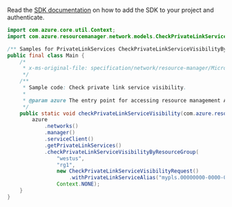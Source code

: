 Read the [SDK documentation](https://github.com/Azure/azure-sdk-for-java/blob/azure-resourcemanager_2.15.0/sdk/resourcemanager/azure-resourcemanager/README.md) on how to add the SDK to your project and authenticate.

```java
import com.azure.core.util.Context;
import com.azure.resourcemanager.network.models.CheckPrivateLinkServiceVisibilityRequest;

/** Samples for PrivateLinkServices CheckPrivateLinkServiceVisibilityByResourceGroup. */
public final class Main {
    /*
     * x-ms-original-file: specification/network/resource-manager/Microsoft.Network/stable/2021-05-01/examples/CheckPrivateLinkServiceVisibilityByResourceGroup.json
     */
    /**
     * Sample code: Check private link service visibility.
     *
     * @param azure The entry point for accessing resource management APIs in Azure.
     */
    public static void checkPrivateLinkServiceVisibility(com.azure.resourcemanager.AzureResourceManager azure) {
        azure
            .networks()
            .manager()
            .serviceClient()
            .getPrivateLinkServices()
            .checkPrivateLinkServiceVisibilityByResourceGroup(
                "westus",
                "rg1",
                new CheckPrivateLinkServiceVisibilityRequest()
                    .withPrivateLinkServiceAlias("mypls.00000000-0000-0000-0000-000000000000.azure.privatelinkservice"),
                Context.NONE);
    }
}
```
